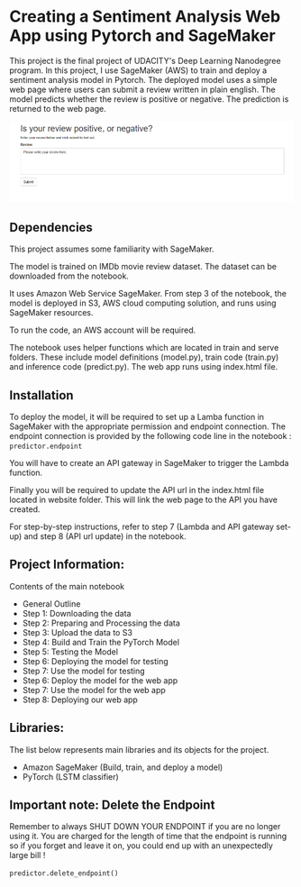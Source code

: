 # Creating a Sentiment Analysis Web App using Pytorch and SageMaker #

This project is the final project of UDACITY's Deep Learning Nanodegree program.
In this project, I use SageMaker (AWS) to train and deploy a sentiment analysis model in Pytorch.
The deployed model uses a simple web page where users can submit a review written in plain english. The model predicts whether the review is positive or negative. The prediction is returned to the web page.

![web page](/website/webpage.png)

## Dependencies ##
This project assumes some familiarity with SageMaker.

The model is trained on IMDb movie review dataset. The dataset can be downloaded from the notebook.

It uses Amazon Web Service SageMaker. From step 3 of the notebook, the model is deployed in S3, AWS cloud computing solution, and runs using SageMaker resources.

To run the code, an AWS account will be required.

The notebook uses helper functions which are located in train and serve folders. These include model definitions (model.py), train code (train.py) and inference code (predict.py).
The web app runs using index.html file. 

## Installation ##
To deploy the model, it will be required to set up a Lamba function in SageMaker with the appropriate permission and endpoint connection. The endpoint connection is provided by the following code line in the notebook :
`predictor.endpoint`

You will have to create an API gateway in SageMaker to trigger the Lambda function.

Finally you will be required to update the API url in the index.html file located in website folder. This will link the web page to the API you have created.

For step-by-step instructions, refer to step 7 (Lambda and API gateway set-up) and step 8 (API url update) in the notebook.


## Project Information: ##
Contents of the main notebook
- General Outline
- Step 1: Downloading the data
- Step 2: Preparing and Processing the data
- Step 3: Upload the data to S3
- Step 4: Build and Train the PyTorch Model
- Step 5: Testing the Model
- Step 6: Deploying the model for testing
- Step 7: Use the model for testing
- Step 6: Deploy the model for the web app
- Step 7: Use the model for the web app
- Step 8: Deploying our web app

## Libraries: ##
The list below represents main libraries and its objects for the project.
- Amazon SageMaker (Build, train, and deploy a model)
- PyTorch (LSTM classifier)

## Important note: Delete the Endpoint ##
Remember to always SHUT DOWN YOUR ENDPOINT if you are no longer using it. You are charged for the length of time that the endpoint is running so if you forget and leave it on, you could end up with an unexpectedly large bill !

`predictor.delete_endpoint() `
